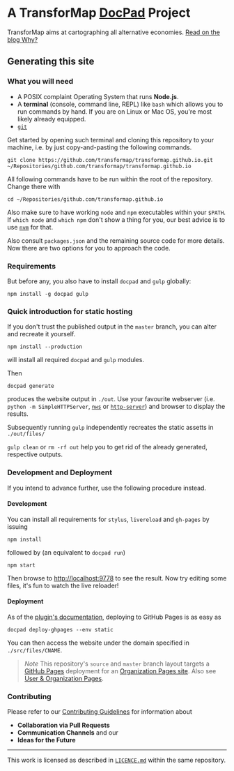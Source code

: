 # A TransforMap [DocPad](http://docpad.org) Project

TransforMap aims at cartographing all alternative economies. [Read on the blog Why?](http://blog.14mmm.org/transformap-explained/)

## Generating this site

### What you will need

* A POSIX complaint Operating System that runs **Node.js**.
* A **terminal** (console, command line, REPL) like `bash` which allows you to run commands by hand.
If you are on Linux or Mac OS, you're most likely already equipped.
* [`git`](http://git-scm.com/)

Get started by opening such terminal and cloning this repository to your machine, i.e. by just copy-and-pasting the following commands.

    git clone https://github.com/transformap/transformap.github.io.git ~/Repositories/github.com/transformap/transformap.github.io

All following commands have to be run within the root of the repository. Change there with

    cd ~/Repositories/github.com/transformap.github.io

Also make sure to have working `node` and `npm` executables within your `$PATH`.
If `which node` and `which npm` don't show a thing for you, our best advice is to use [`nvm`](https://github.com/creationix/nvm#installation) for that.

Also consult `packages.json` and the remaining source code for more details.
Now there are two options for you to approach the code.

### Requirements

But before any, you also have to install `docpad` and `gulp` globally:

    npm install -g docpad gulp

### Quick introduction for static hosting

If you don't trust the published output in the `master` branch, you can alter and recreate it yourself.

    npm install --production

will install all required `docpad` and `gulp` modules.

Then

    docpad generate

produces the website output in `./out`.
Use your favourite webserver (i.e. `python -m SimpleHTTPServer`, [`nws`](https://npm.im/nws) or [`http-server`](https://npm.im/http-server)) and browser to display the results.

Subsequently running `gulp` independently recreates the static assetts in `./out/files/`

`gulp clean` or `rm -rf out` help you to get rid of the already generated, respective outputs.

### Development and Deployment

If you intend to advance further, use the following procedure instead.

#### Development

You can install all requirements for `stylus`, `livereload` and `gh-pages` by issuing

    npm install

followed by (an equivalent to `docpad run`)

    npm start

Then browse to [http://localhost:9778](http://localhost:9778/) to see the result.
Now try editing some files, it's fun to watch the live reloader!

#### Deployment

As of the [plugin's documentation](https://github.com/docpad/docpad-plugin-ghpages#project-pages), deploying to GitHub Pages is as easy as

    docpad deploy-ghpages --env static

You can then access the website under the domain specified in `./src/files/CNAME`.

> *Note* This repository's `source` and `master` branch layout targets a [GitHub Pages](https://pages.github.com/) deployment for an [Organization Pages site](https://help.github.com/articles/about-custom-domains-for-github-pages-sites/#how-github-pages-sites-use-custom-domains). Also see [User & Organization Pages](https://help.github.com/articles/user-organization-and-project-pages/#user--organization-pages).

### Contributing

Please refer to our [Contributing Guidelines](LICENCE.md) for information about

* **Collaboration via Pull Requests**
* **Communication Channels** and our
* **Ideas for the Future**

---

This work is licensed as described in [`LICENCE.md`](LICENCE.md) within the same repository.
